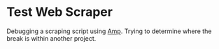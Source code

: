 # Test Web Scraper
Debugging a scraping script using [Amp](https://github.com/amphp/amp). Trying to determine where the break is within another project.